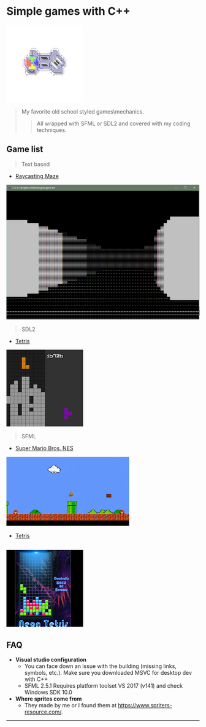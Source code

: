# Simple games with C++

![](img/logo.png)

> My favorite old school styled games\mechanics. 
>> All wrapped with SFML or SDL2 and covered with my coding techniques.

## Game list

> Text based
- [Raycasting Maze](ASCII/Rogesci)

![](ASCII/Rogesci/media/term_raycast.PNG)

> SDL2
- [Tetris](SDL2/Tetris)

![](img/sdl2_tetris.png)

> SFML
- [Super Mario Bros. NES](SFML/SuperMarioBros)

![](img/SuperMarioBros.gif)

- [Tetris](SFML/NeonTetris)

![](img/sfml_tetris.png)
---

## FAQ

- **Visual studio configuration**
    - You can face down an issue with the building (missing links, symbols, etc.). Make sure you downloaded MSVC for desktop dev with C++
    - SFML 2.5.1 Requires platform toolset VS 2017 (v141) and check Windows SDK 10.0
- **Where sprites come from**
	- They made by me or I found them at https://www.spriters-resource.com/.
---
